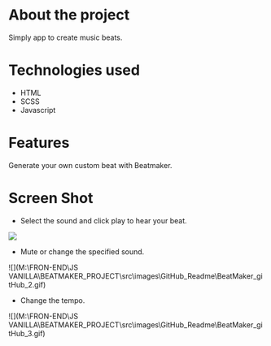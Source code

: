 # About the project

Simply app to create music beats.

#

# Technologies used

- HTML
- SCSS
- Javascript

#

# Features

Generate your own custom beat with Beatmaker.

#

# Screen Shot

- Select the sound and click play to hear your beat.

![](https://i.postimg.cc/Hn6Dwtgq/Beat-Maker-git-Hub-1.gif)

- Mute or change the specified sound.

![](M:\FRON-END\JS VANILLA\BEATMAKER_PROJECT\src\images\GitHub_Readme\BeatMaker_gitHub_2.gif)

- Change the tempo.

![](M:\FRON-END\JS VANILLA\BEATMAKER_PROJECT\src\images\GitHub_Readme\BeatMaker_gitHub_3.gif)
